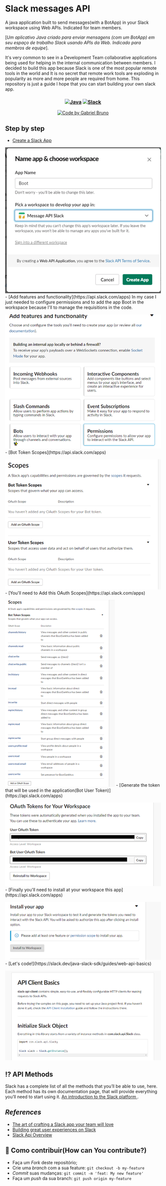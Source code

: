 # Slack messages API
 A java application built to send messages(with a BotApp) in your Slack workspace using Web APIs. Indicated for team members.</p>
 [_Um aplicativo Java criado para enviar mensagens (com um BotApp) em seu espaço de trabalho Slack usando APIs da Web. Indicado para membros de equipe_].
 
 It's very common to see in a Development Team collaborative applications being used for helping in the internal communication between members. I decided to build this app because Slack is one of the most popular remote tools in the world and It is no secret that remote work tools are exploding in popularity as more and more people are required from home. This repository is just a guide I hope that you can start building your own slack app.


 <h3 align="center">
    <a  href="https://www.oracle.com/java/technologies/downloads/" >
    <img alt="Java" title="#java" width="170px" height="83px" src="https://marcas-logos.net/wp-content/uploads/2020/11/Java-logo.jpg"></a>
    <a  href="https://slack.com/intl/pt-br/">
    <img alt="Slack" title="#Slack" width="170px" height="83px"  src="https://assets.b9.com.br/wp-content/uploads/2019/01/slack_logo_2.png"></a>
</h3>
  

   <a href="https://github.com/gabriel-silva-kothe">
   <div align="center"> <img alt="Code by Gabriel Bruno" src="https://img.shields.io/badge/code%20by-Gabriel%20Bruno-red"></div>
  </a>
</p>


## Step by step

-  [Create a Slack App](https://api.slack.com/apps) </p>
<img alt="img" title="#img1" src="./images/app.png">
-  [Add features and functionality](https://api.slack.com/apps) 
In my case I just needed to configure permissions and to add the app Boot in the workspace because I'll to manage the requisitions in the code.</p>
<img alt="img" title="#img2" src="./images/permissions.png">
-  [Bot Token Scopes](https://api.slack.com/apps) </p>
<img alt="img" title="#img3" src="./images/scopes.png">
-  [You'll need to Add this OAuth Scopes](https://api.slack.com/apps) </p>
<img alt="img" title="#img4" src="./images/scopesall.png">
-  [Generate the token that will be used in the application(Bot User Token)](https://api.slack.com/apps) </p>
<img alt="img" title="#img5" src="./images/tokens.png">
-  [Finally you'll need to install at your workspace this app](https://api.slack.com/apps) </p>
<img alt="img" title="#img6" src="./images/install.png">
-  [Let's code!](https://slack.dev/java-slack-sdk/guides/web-api-basics) </p>
<img alt="img" title="#img7" src="./images/javaapi.png">



## :interrobang: API Methods


Slack has a complete list of all the methods that you’ll be able to use, here. Each method has its own documentation page, that will provide everything you’ll need to start using it.  <a href="https://api.slack.com/start/overview">An introduction to the Slack platform </a>.


## *References*

- [The art of crafting a Slack app 
your team will love](https://slack.dev/guides/Build.pdf)
- [Building great user experiences
on Slack](https://slack.dev/guides/AppUIGuidelines.pdf)
- [Slack Api Overview](https://api.slack.com/start/overview)



<a id="como-contribuir"></a>

## :dart: Como contribuir(How can You contribute?)

- Faça um _Fork_ deste repositório;
- Crie uma _branch_ com a sua feature: `git checkout -b my-feature`
- _Commit_ suas mudanças: `git commit -m 'feat: My new feature'`
- Faça um _push_ da sua branch: `git push origin my-feature`
